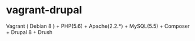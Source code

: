 # vagrant-drupal
Vagrant ( Debian 8 ) + PHP(5.6) + Apache(2.2.*) + MySQL(5.5) + Composer + Drupal 8 + Drush 
